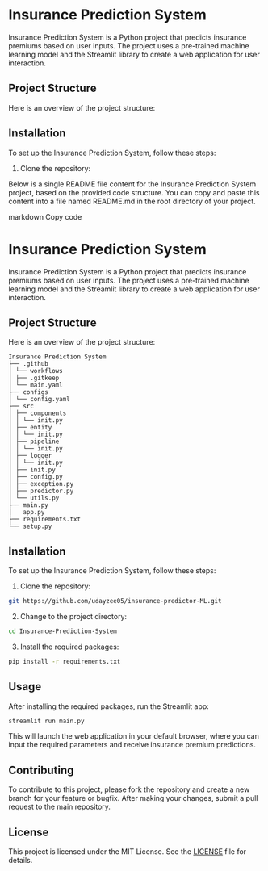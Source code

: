 # Insurance Prediction System

Insurance Prediction System is a Python project that predicts insurance premiums based on user inputs. The project uses a pre-trained machine learning model and the Streamlit library to create a web application for user interaction.

## Project Structure

Here is an overview of the project structure:


## Installation

To set up the Insurance Prediction System, follow these steps:

1. Clone the repository:


Below is a single README file content for the Insurance Prediction System project, based on the provided code structure. You can copy and paste this content into a file named README.md in the root directory of your project.

markdown
Copy code
# Insurance Prediction System

Insurance Prediction System is a Python project that predicts insurance premiums based on user inputs. The project uses a pre-trained machine learning model and the Streamlit library to create a web application for user interaction.

## Project Structure

Here is an overview of the project structure:
```
Insurance Prediction System
├── .github
│ └── workflows
│ ├── .gitkeep
│ └── main.yaml
├── configs
│ └── config.yaml
├── src
│ ├── components
│ │ └── init.py
│ ├── entity
│ │ └── init.py
│ ├── pipeline
│ │ └── init.py
│ ├── logger
│ │ └── init.py
│ ├── init.py
│ ├── config.py
│ ├── exception.py
│ ├── predictor.py
│ └── utils.py
├── main.py
|   app.py
├── requirements.txt
└── setup.py
```


## Installation

To set up the Insurance Prediction System, follow these steps:

1. Clone the repository:
```bash
git https://github.com/udayzee05/insurance-predictor-ML.git
```


2. Change to the project directory:
```bash
cd Insurance-Prediction-System
```

3. Install the required packages:
```bash
pip install -r requirements.txt
```
## Usage

After installing the required packages, run the Streamlit app:

```bash
streamlit run main.py
```


This will launch the web application in your default browser, where you can input the required parameters and receive insurance premium predictions.

## Contributing

To contribute to this project, please fork the repository and create a new branch for your feature or bugfix. After making your changes, submit a pull request to the main repository.

## License

This project is licensed under the MIT License. See the [LICENSE](LICENSE) file for details.




